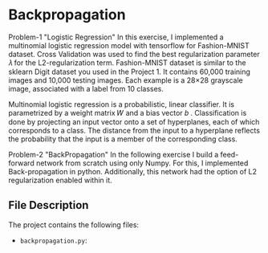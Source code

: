 # Backpropagation

Problem-1 "Logistic Regression"
In this exercise, I implemented a multinomial logistic regression model with tensorflow for Fashion-MNIST dataset. Cross Validation was used to find the best regularization parameter  𝜆  for the L2-regularization term. Fashion-MNIST dataset is similar to the sklearn Digit dataset you used in the Project 1. It contains 60,000 training images and 10,000 testing images. Each example is a 28×28 grayscale image, associated with a label from 10 classes.

Multinomial logistic regression is a probabilistic, linear classifier. It is parametrized by a weight matrix  𝑊  and a bias vector  𝑏 . Classification is done by projecting an input vector onto a set of hyperplanes, each of which corresponds to a class. The distance from the input to a hyperplane reflects the probability that the input is a member of the corresponding class.


Problem-2  "BackPropagation"
In the following exercise I build a feed-forward network from scratch using only Numpy. For this, I implemented Back-propagation in python. Additionally, this network had the option of L2 regularization enabled within it.

 

## File Description

The project contains the following files:

  - `backpropagation.py`: 




